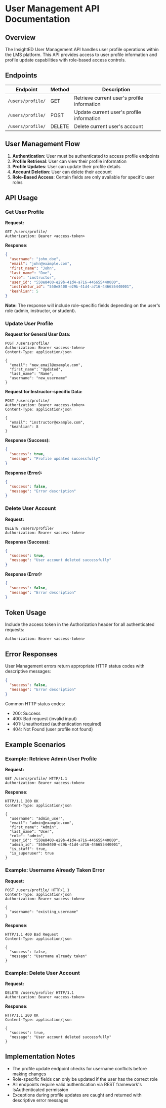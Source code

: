 # User Management API Documentation

## Overview

The InsightED User Management API handles user profile operations within the LMS platform. This API provides access to user profile information and profile update capabilities with role-based access controls.

## Endpoints

| Endpoint | Method | Description |
|----------|--------|-------------|
| `/users/profile/` | GET | Retrieve current user's profile information |
| `/users/profile/` | POST | Update current user's profile information |
| `/users/profile/` | DELETE | Delete current user's account |

## User Management Flow

1. **Authentication**: User must be authenticated to access profile endpoints
2. **Profile Retrieval**: User can view their profile information
3. **Profile Updates**: User can update their profile details
4. **Account Deletion**: User can delete their account
5. **Role-Based Access**: Certain fields are only available for specific user roles

## API Usage

### Get User Profile

**Request:**
```http
GET /users/profile/
Authorization: Bearer <access-token>
```

**Response:**
```json
{
  "username": "john_doe",
  "email": "john@example.com",
  "first_name": "John",
  "last_name": "Doe",
  "role": "instructor",
  "user_id": "550e8400-e29b-41d4-a716-446655440000",
  "instruktur_id": "550e8400-e29b-41d4-a716-446655440001",
  "keahlian": 5
}
```

**Note:** The response will include role-specific fields depending on the user's role (admin, instructor, or student).

### Update User Profile

**Request for General User Data:**
```http
POST /users/profile/
Authorization: Bearer <access-token>
Content-Type: application/json

{
  "email": "new_email@example.com",
  "first_name": "Updated",
  "last_name": "Name",
  "username": "new_username"
}
```

**Request for Instructor-specific Data:**
```http
POST /users/profile/
Authorization: Bearer <access-token>
Content-Type: application/json

{
  "email": "instructor@example.com",
  "keahlian": 8
}
```

**Response (Success):**
```json
{
  "success": true,
  "message": "Profile updated successfully"
}
```

**Response (Error):**
```json
{
  "success": false,
  "message": "Error description"
}
```

### Delete User Account

**Request:**
```http
DELETE /users/profile/
Authorization: Bearer <access-token>
```

**Response (Success):**
```json
{
  "success": true,
  "message": "User account deleted successfully"
}
```

**Response (Error):**
```json
{
  "success": false,
  "message": "Error description"
}
```

## Token Usage

Include the access token in the Authorization header for all authenticated requests:

```http
Authorization: Bearer <access-token>
```

## Error Responses

User Management errors return appropriate HTTP status codes with descriptive messages:

```json
{
  "success": false,
  "message": "Error description"
}
```

Common HTTP status codes:
- 200: Success
- 400: Bad request (invalid input)
- 401: Unauthorized (authentication required)
- 404: Not Found (user profile not found)

## Example Scenarios

### Example: Retrieve Admin User Profile

**Request:**
```http
GET /users/profile/ HTTP/1.1
Authorization: Bearer <access-token>
```

**Response:**
```http
HTTP/1.1 200 OK
Content-Type: application/json

{
  "username": "admin_user",
  "email": "admin@example.com",
  "first_name": "Admin",
  "last_name": "User",
  "role": "admin",
  "user_id": "550e8400-e29b-41d4-a716-446655440000",
  "admin_id": "550e8400-e29b-41d4-a716-446655440001",
  "is_staff": true,
  "is_superuser": true
}
```

### Example: Username Already Taken Error

**Request:**
```http
POST /users/profile/ HTTP/1.1
Content-Type: application/json
Authorization: Bearer <access-token>

{
  "username": "existing_username"
}
```

**Response:**
```http
HTTP/1.1 400 Bad Request
Content-Type: application/json

{
  "success": false,
  "message": "Username already taken"
}
```

### Example: Delete User Account

**Request:**
```http
DELETE /users/profile/ HTTP/1.1
Authorization: Bearer <access-token>
```

**Response:**
```http
HTTP/1.1 200 OK
Content-Type: application/json

{
  "success": true,
  "message": "User account deleted successfully"
}
```

## Implementation Notes

- The profile update endpoint checks for username conflicts before making changes
- Role-specific fields can only be updated if the user has the correct role
- All endpoints require valid authentication via REST framework's IsAuthenticated permission
- Exceptions during profile updates are caught and returned with descriptive error messages
